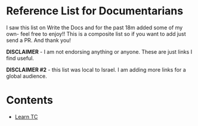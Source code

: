 # Reference List for Documentarians


I saw this list on Write the Docs and for the past 18m added some of my own- feel free to enjoy!!
This is a composite list so if you want to add just send a PR. And thank you!

**DISCLAIMER** - I am not endorsing anything or anyone. These are just links I find useful. 

**DISCLAIMER #2** - this list was local to Israel. I am adding more links for a global audience.

# Contents

* [Learn TC](learn.md)
